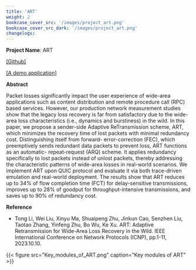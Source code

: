 ```yaml
---
title: 'ART'
weight: 2
bookcase_cover_src: '/images/project_art.png'
bookcase_cover_src_dark: '/images/project_art.png'
changelogs:
---
```


**Project Name**: ART

[ [Github] ](https://github.com/litonglab/quic-art)

[ [A demo application] ](https://github.com/litonglab/quic-art/tree/main/slides)

**Abstract**

Packet losses significantly impact the user experience of wide-area applications such as content distribution and remote procedure call (RPC) based services. However, our production network measurement studies show that the legacy loss recovery is far from satisfactory due to the wide-area loss characteristics (i.e., dynamics and burstiness) in the wild. In this paper, we propose a sender-side Adaptive ReTransmission scheme, ART, which minimizes the recovery time of lost packets with minimal redundancy cost. Distinguishing itself from forward- error-correction (FEC), which preemptively sends redundant data packets to prevent loss, ART functions as an automatic- repeat-request (ARQ) scheme. It applies redundancy specifically to lost packets instead of unlost packets, thereby addressing the characteristic patterns of wide-area losses in real-world scenarios. We implement ART upon QUIC protocol and evaluate it via both trace-driven emulation and real-world deployment. The results show that ART reduces up to 34% of flow completion time (FCT) for delay-sensitive transmissions, improves up to 28% of goodput for throughput-intensive transmissions, and saves up to 90% of redundancy cost.

**Reference**

- Tong Li, Wei Liu, Xinyu Ma, Shuaipeng Zhu, Jinkun Cao, Senzhen Liu, Taotao Zhang, Yinfeng Zhu, Bo Wu, Ke Xu. ART: Adaptive Retransmission for Wide-Area Loss Recovery in the Wild. IEEE International Conference on Network Protocols (ICNP), pp.1-11, 2023.10.10.

{{< figure src="Key_modules_of_ART.png" caption="Key modules of ART" >}}